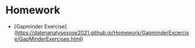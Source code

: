 # Homework
 - [Gapminder Exercise] (https://datenanalysesose2021.github.io/Homework/GapminderExcercise/GapMinderExercises.html)

